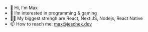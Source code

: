 - 👋 Hi, I'm Max
- 👀 I’m interested in programming & gaming
- 👌🏻 My biggest strengh are React, Next.JS, Nodejs, React Native
- 📫 How to reach me: max@jeschek.dev
